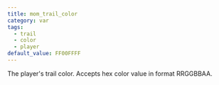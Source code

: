 ```yaml
---
title: mom_trail_color
category: var
tags:
  - trail
  - color
  - player
default_value: FF00FFFF
---
```


The player's trail color. Accepts hex color value in format RRGGBBAA.